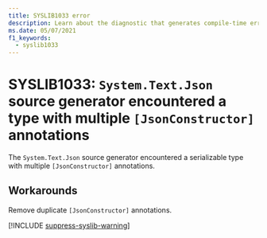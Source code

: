 ```yaml
---
title: SYSLIB1033 error
description: Learn about the diagnostic that generates compile-time error SYSLIB1033.
ms.date: 05/07/2021
f1_keywords:
  - syslib1033
---
```


# SYSLIB1033: `System.Text.Json` source generator encountered a type with multiple `[JsonConstructor]` annotations

The `System.Text.Json` source generator encountered a serializable type with multiple `[JsonConstructor]` annotations.

## Workarounds

Remove duplicate `[JsonConstructor]` annotations.

[!INCLUDE [suppress-syslib-warning](includes/suppress-source-generator-diagnostics.md)]
